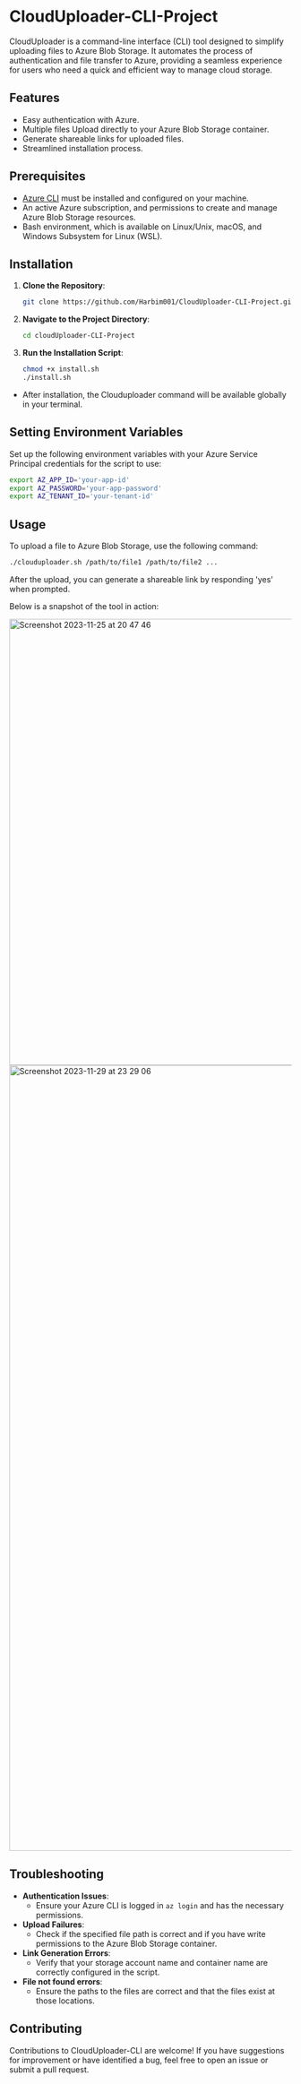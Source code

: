 # CloudUploader-CLI-Project

CloudUploader is a command-line interface (CLI) tool designed to simplify uploading files to Azure Blob Storage. It automates the process of authentication and file transfer to Azure, providing a seamless experience for users who need a quick and efficient way to manage cloud storage.

## Features

- Easy authentication with Azure.
- Multiple files Upload directly to your Azure Blob Storage container.
- Generate shareable links for uploaded files.
- Streamlined installation process.

## Prerequisites

- [Azure CLI](https://docs.microsoft.com/cli/azure/install-azure-cli) must be installed and configured on your machine.
- An active Azure subscription, and permissions to create and manage Azure Blob Storage resources.
- Bash environment, which is available on Linux/Unix, macOS, and Windows Subsystem for Linux (WSL).

## Installation

1. **Clone the Repository**:
   ```bash
   git clone https://github.com/Harbim001/CloudUploader-CLI-Project.git
   ```
2. **Navigate to the Project Directory**:
   ```bash
   cd cloudUploader-CLI-Project
   ```
3. **Run the Installation Script**:
   ```bash
   chmod +x install.sh
   ./install.sh

- After installation, the Clouduploader command will be available globally in your terminal.

## Setting Environment Variables

Set up the following environment variables with your Azure Service Principal credentials for the script to use:

```bash
export AZ_APP_ID='your-app-id'
export AZ_PASSWORD='your-app-password'
export AZ_TENANT_ID='your-tenant-id'
```

## Usage 

To upload a file to Azure Blob Storage, use the following command:

```bash
./clouduploader.sh /path/to/file1 /path/to/file2 ...
```
After the upload, you can generate a shareable link by responding 'yes' when prompted. 

Below is a snapshot of the tool in action:

<img width="797" alt="Screenshot 2023-11-25 at 20 47 46" src="https://github.com/Harbim001/CloudUploader-CLI-Project/assets/98036782/fa91ea2c-5d8d-45df-a141-221c3bc23051">

<img width="1403" alt="Screenshot 2023-11-29 at 23 29 06" src="https://github.com/Harbim001/CloudUploader-CLI-Project/assets/98036782/1b0aba52-4dea-44c3-b2b5-856503d4017e">



## Troubleshooting

- **Authentication Issues**:
   - Ensure your Azure CLI is logged in `az login` and has the necessary permissions.
- **Upload Failures**:
   - Check if the specified file path is correct and if you have write permissions to the Azure Blob Storage container.
- **Link Generation Errors**:
   - Verify that your storage account name and container name are correctly configured in the script.
- **File not found errors**:
   - Ensure the paths to the files are correct and that the files exist at those locations.

## Contributing

Contributions to CloudUploader-CLI are welcome! If you have suggestions for improvement or have identified a bug, feel free to open an issue or submit a pull request.
